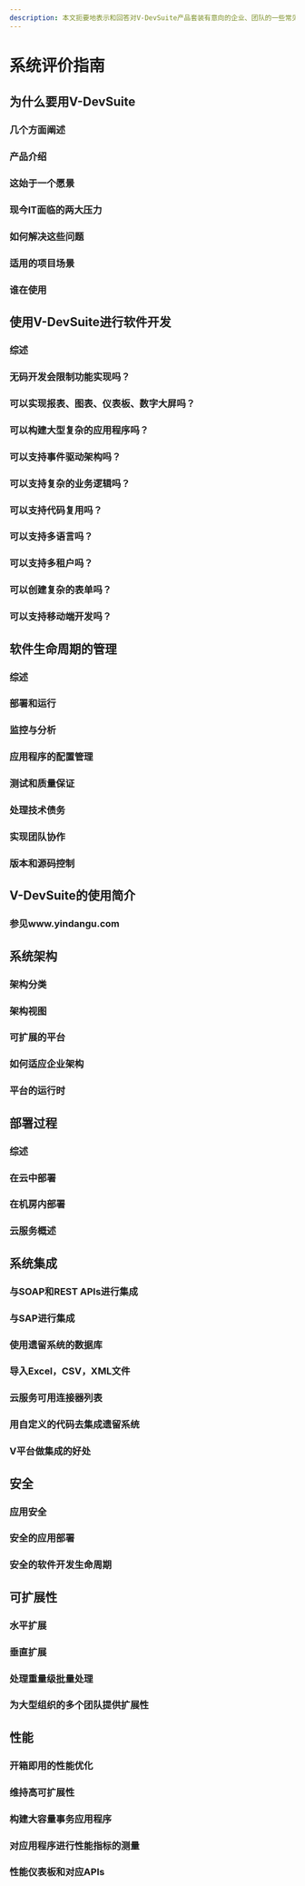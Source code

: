 ```yaml
---
description: 本文扼要地表示和回答对V-DevSuite产品套装有意向的企业、团队的一些常见的问题
---
```


# 系统评价指南

## 为什么要用V-DevSuite

### 几个方面阐述

### 产品介绍

### 这始于一个愿景

### 现今IT面临的两大压力

### 如何解决这些问题

### 适用的项目场景

### 谁在使用

## 使用V-DevSuite进行软件开发

### 综述

### 无码开发会限制功能实现吗？

### 可以实现报表、图表、仪表板、数字大屏吗？

### 可以构建大型复杂的应用程序吗？

### 可以支持事件驱动架构吗？

### 可以支持复杂的业务逻辑吗？

### 可以支持代码复用吗？

### 可以支持多语言吗？

### 可以支持多租户吗？

### 可以创建复杂的表单吗？

### 可以支持移动端开发吗？

## 软件生命周期的管理

### 综述

### 部署和运行

### 监控与分析

### 应用程序的配置管理

### 测试和质量保证

### 处理技术债务

### 实现团队协作

### 版本和源码控制

## V-DevSuite的使用简介

### 参见www.yindangu.com

## 系统架构

### 架构分类

### 架构视图

### 可扩展的平台

### 如何适应企业架构

### 平台的运行时

## 部署过程

### 综述

### 在云中部署

### 在机房内部署

### 云服务概述

## 系统集成

### 与SOAP和REST APIs进行集成

### 与SAP进行集成

### 使用遗留系统的数据库

### 导入Excel，CSV，XML文件

### 云服务可用连接器列表

### 用自定义的代码去集成遗留系统

### V平台做集成的好处

## 安全

### 应用安全

### 安全的应用部署

### 安全的软件开发生命周期

## 可扩展性

### 水平扩展

### 垂直扩展

### 处理重量级批量处理

### 为大型组织的多个团队提供扩展性

## 性能

### 开箱即用的性能优化

### 维持高可扩展性

### 构建大容量事务应用程序

### 对应用程序进行性能指标的测量

### 性能仪表板和对应APIs

